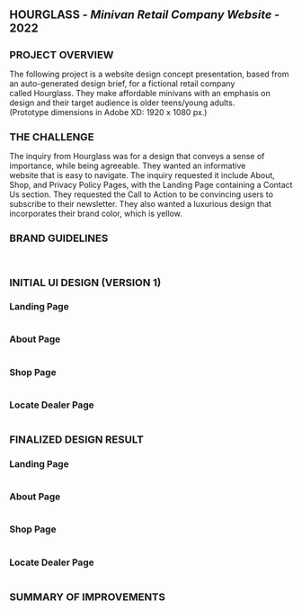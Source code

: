 <h1 style="font-size: 20px">HOURGLASS - <i>Minivan Retail Company Website</i> - 2022</h1>

<h2 style="font-size: 18px">PROJECT OVERVIEW</h2>

The following project is a website design concept presentation, based from an auto-generated design brief, for a fictional retail company called Hourglass. They make affordable minivans with an emphasis on design and their target audience is older teens/young adults. (Prototype dimensions in Adobe XD: 1920 x 1080 px.)

<h2 style="font-size: 18px">THE CHALLENGE</h2>

The inquiry from Hourglass was for a design that conveys a sense of importance, while being agreeable. They wanted an informative website that is easy to navigate. The inquiry requested it include About, Shop, and Privacy Policy Pages, with the Landing Page containing a Contact Us section. They requested the Call to Action to be convincing users to subscribe to their newsletter. They also wanted a luxurious design that incorporates their brand color, which is yellow.

<h2 style="font-size: 18px">BRAND GUIDELINES</h2>

<div align="center">
  <img src="">
  <img src="">
</div>

<h2 style="font-size: 18px">INITIAL UI DESIGN (VERSION 1)</h2>

<h3 style="font-size: 16px">Landing Page</h3>

<div align="center">
  <img src="">
</div>

<h3 style="font-size: 16px">About Page</h3>

<div align="center">
  <img src="">
</div>

<h3 style="font-size: 16px">Shop Page</h3>

<div align="center">
  <img src="">
</div>

<h3 style="font-size: 16px">Locate Dealer Page</h3>

<div align="center">
  <img src="">
</div>

<!--The above is my completed (version 1) clickable, high-fidelity wireframe prototype personally created in Adobe XD based on the fictional client's request, design structures used in real vehicle retailers' websites, and user experience (UX) design standards and guidelines. *Prototype contains "Lorem Ipsums" taking the place of an actual body of content a real client would have written. Images were taken from resources such as Unsplash, Pexels, Shutterstock, etc.-->

<!--Once I made my v. 1 prototype, I uploaded it to a website creators use for finding real volunteers to test their interface designs to gain insights on moving forward with re-designing an improved, finalized project. I commissioned a minimum of 20 testers, male and female, between the ages of 18 to 65, to test the mission of moving from the starting point at the Landing Page, to the ending point at the Schedule Test Drive Page. Below are the quantitative test results.-->

<!--Below are the polled opinions testers selected regarding the difficulty level of the mission and the visual design/layout of the interface after the user completes the whole mission and views the other pages unrelated to the mission, such as the About Us and Locate Dealer pages. *Due to the technical limitations of the testing website, users were not able to view elements that involved animations/movement.-->

<!--I found from these results that almost all of the testers left with a positive impression. When asked on the prototype's strengths, testers mostly commented on its ease of use, intuitiveness, cleanness of design, and logical flow of information. Testers did not offer much in the way of commenting on the prototype's weaknesses, but what I've gathered from those responses, the prototype could stand to be more dynamic and modernized aesthetically.

Commonly written suggestions given by testers when asked to view the prototype page by page included:

*Incorporating more color variety
*Decreasing number of vehicle description boxes on each Shop Page
*Reducing amounts of text to de-clutter Shop, About Us, & Privacy Policy Pages
*Improving the map design on Locate Dealer Page
*Changing "Shop" to "Find a Vehicle", as that phrase better fits user flow's end destination
*Improving design of Landing Page's hero box so it's more eye-catching-->

<h2 style="font-size: 18px">FINALIZED DESIGN RESULT</h2>

<h3 style="font-size: 16px">Landing Page</h3>

<div align="center">
  <img src="">
</div>

<h3 style="font-size: 16px">About Page</h3>

<div align="center">
  <img src="">
</div>

<h3 style="font-size: 16px">Shop Page</h3>

<div align="center">
  <img src="">
</div>

<h3 style="font-size: 16px">Locate Dealer Page</h3>

<div align="center">
  <img src="">
</div>

<!--Reflecting on the input received from my testers, and returning to version 1 after several weeks since its completion with a renewed perspective, I created this finalized version.-->

<h2 style="font-size: 18px">SUMMARY OF IMPROVEMENTS​​​​​​​</h2>

<!--This project opened my eyes to the importance of "breathing room" more than anything. Upon re-navigating through the user flow of my version 1 and then doing the same with this version, I realize how much more visually pleasing the prototype is, now that sections of text have been decreased in volume, unnecessary details have been omitted, and elements are now spread further out from each other in general.

I enjoyed the process of imagining and creating a sleek looking pinpoint icon to go with the new and more logical map image, which better indicates the dealerships' locations. A major improvement idea I realized and implemented for the Schedule Test Drive Page was replacing some of the questions with an interactive calendar element to allow the user to schedule the test drive themselves. I feel these two particular changes, among others, helped establish my project as more realistic to how websites function and present information today.-->

